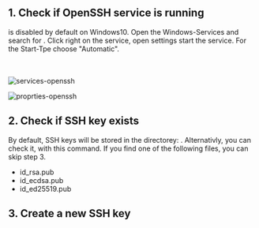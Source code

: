 
<h2 id="check-if-open-ssh-is-running">1. Check if OpenSSH service is running</h2>
<strong><Underscore content="OpenSSH"/></strong> is disabled by default on Windows10. Open the Windows-Services and search for <strong><Underscore content="OpenSSH"/></strong>. Click right on the service, open settings start the service. For the Start-Tpe choose "Automatic".

<br><br>
<Image imageName="services-openssh-min.png" alt="services-openssh" desc="Windows Service OpenSSH" imageProps ='{{ width:"80%", height: "auto", objectFit: "cover"}}' />
<br>

<Image imageName="properties-open-ssh.min.png" alt="proprties-openssh" desc="Service OpenSSH Properties" imageProps="{{width:'50%', height:'auto' ,objectFit: 'cover'}}" />
<br>

<h2 id="check-if-ssh-key-exists">2. Check if SSH key exists</h2>
By default, SSH keys will be stored in the directorey: <strong><Underscore content="C:\Users\%username%\.ssh"/></strong> .
Alternativly, you can check it, with this command.

<PrismJS language="bash" code="{codeSnippets.checkSshKeys}" header=""/>
If you find one of the following files, you can skip step 3.

- id_rsa.pub
- id_ecdsa.pub
- id_ed25519.pub

<h2 id="create-a-new-ssh-key">3. Create a new SSH key</h2>
<PrismJS language="bash" code="{codeSnippets.newSshKey}" header=""/>






<script>
    import Underscore from "../../../components/Underscore.svelte";
    import PrismJS from "../../../components/PrismJS.svelte";
    import codeSnippets from '../../../components/codeSnippets.js';
    import Image from "../../../components/Image.svelte";
</script>


